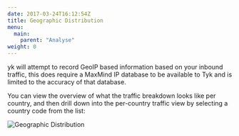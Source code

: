 ```yaml
---
date: 2017-03-24T16:12:54Z
title: Geographic Distribution
menu:
  main:
    parent: "Analyse"
weight: 0 
---
```


yk will attempt to record GeoIP based information based on your inbound traffic, this does require a MaxMind IP database to be available to Tyk and is limited to the accuracy of that database.

You can view the overview of what the traffic breakdown looks like per country, and then drill down into the per-country traffic view by selecting a country code from the list:

![Geographic Distribution][1]

[1]: /img/dashboard/system-management/geographicDistribution.png

